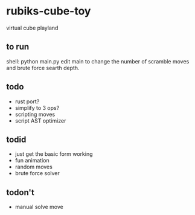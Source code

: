 # rubiks-cube-toy

virtual cube playland

## to run

shell: python main.py
edit main to change the number of scramble moves and brute force searth depth.

## todo

- rust port?
- simplify to 3 ops?
- scripting moves
- script AST optimizer

## todid

- just get the basic form working
- fun animation
- random moves
- brute force solver

## todon't

- manual solve move
